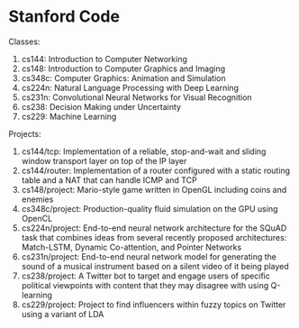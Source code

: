 # Stanford Code

Classes:
  1. cs144: Introduction to Computer Networking
  2. cs148: Introduction to Computer Graphics and Imaging
  3. cs348c: Computer Graphics: Animation and Simulation
  4. cs224n: Natural Language Processing with Deep Learning
  5. cs231n: Convolutional Neural Networks for Visual Recognition
  6. cs238: Decision Making under Uncertainty
  7. cs229: Machine Learning

Projects:
  1. cs144/tcp: Implementation of a reliable, stop-and-wait and sliding window transport layer on top of the IP layer
  2. cs144/router: Implementation of a router configured with a static routing table and a NAT that can handle ICMP and TCP
  3. cs148/project: Mario-style game written in OpenGL including coins and enemies
  4. cs348c/project: Production-quality fluid simulation on the GPU using OpenCL
  5. cs224n/project: End-to-end neural network architecture for the SQuAD task that combines ideas from several recently proposed architectures: Match-LSTM, Dynamic Co-attention, and Pointer Networks
  6. cs231n/project: End-to-end neural network model for generating the sound of a musical instrument based on a silent video of it being played
  7. cs238/project: A Twitter bot to target and engage users of specific political viewpoints with content that they may disagree with using Q-learning
  8. cs229/project: Project to find influencers within fuzzy topics on Twitter using a variant of LDA